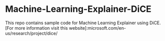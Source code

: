 # Machine-Learning-Explainer-DiCE
This repo contains sample code for Machine Learning Explainer using DiCE.
[For more information visit this website]:microsoft.com/en-us/research/project/dice/
